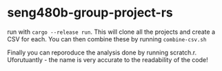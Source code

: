 # seng480b-group-project-rs

run with `cargo --release run`. This will clone all the projects and create a CSV for each. You can then combine these by running `combine-csv.sh`

Finally you can reporoduce the analysis done by running scratch.r. Uforutuantly - the name is very accurate to the readability of the code!
